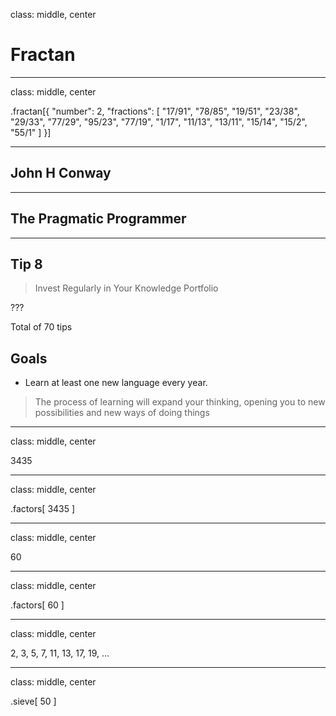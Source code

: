 class: middle, center

# Fractan

---
class: middle, center

.fractan[{
    "number": 2,
    "fractions": [
        "17/91",
        "78/85",
        "19/51",
        "23/38",
        "29/33",
        "77/29",
        "95/23",
        "77/19",
        "1/17",
        "11/13",
        "13/11",
        "15/14",
        "15/2",
        "55/1"
   ]
}]

---

## John H Conway

---

## The Pragmatic Programmer

---

## Tip 8

> Invest Regularly in Your Knowledge Portfolio

???

Total of 70 tips

## Goals
* Learn at least one new language every year.

> The process of learning will expand your thinking, opening you to new possibilities and new ways of doing things

---
class: middle, center

3435

---
class: middle, center

.factors[
    3435
]

---
class: middle, center

60

---
class: middle, center

.factors[
    60
]

---
class: middle, center

2, 3, 5, 7, 11, 13, 17, 19, ...

---
class: middle, center

.sieve[
    50
]